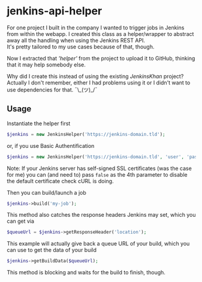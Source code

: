 # jenkins-api-helper

For one project I built in the company I wanted to trigger jobs in Jenkins
from within the webapp. I created this class as a helper/wrapper to abstract away
all the handling when using the Jenkins REST API.  
It's pretty tailored to my use cases because of that, though.

Now I extracted that _'helper'_ from the project to upload it to GitHub,
thinking that it may help somebody else.

Why did I create this instead of using the existing _JenkinsKhan_ project?  
Actually I don't remember, either I had problems using it or I didn't want
to use dependencies for that. ¯\\\_(ツ)\_/¯


## Usage

Instantiate the helper first
```php
$jenkins = new JenkinsHelper('https://jenkins-domain.tld');
```
or, if you use Basic Authentification
```php
$jenkins = new JenkinsHelper('https://jenkins-domain.tld', 'user', 'password');
```
Note: If your Jenkins server has self-signed SSL certificates (was the case for me)
you can (and need to) pass `false` as the 4th parameter to disable
the default certificate check cURL is doing.

Then you can build/launch a job
```php
$jenkins->build('my-job');
```

This method also catches the response headers Jenkins may set,
which you can get via
```php
$queueUrl = $jenkins->getResponseHeader('location');
```
This example will actually give back a queue URL of your build,
which you can use to get the data of your build
```php
$jenkins->getBuildData($queueUrl);
```
This method is blocking and waits for the build to finish, though.